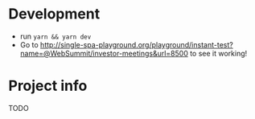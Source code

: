 # Development

- run `yarn && yarn dev`
- Go to http://single-spa-playground.org/playground/instant-test?name=@WebSummit/investor-meetings&url=8500 to see it working!

# Project info
TODO
